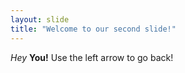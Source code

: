 ```yaml
---
layout: slide
title: "Welcome to our second slide!"
---
```

*Hey* **You!**
Use the left arrow to go back!
